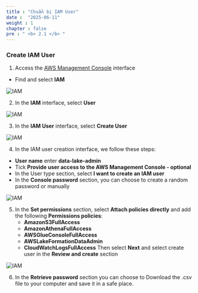 ```yaml
---
title : "Chuẩn bị IAM User"
date :  "2025-06-11"
weight : 1 
chapter : false
pre : " <b> 2.1 </b> "
---
```


### Create IAM User
1. Access the [AWS Management Console](https://console.aws.amazon.com) interface
- Find and select **IAM**

![IAM](/Data-Lake-Workshop/images/2.prerequisite/0001-createiam.png)

2. In the **IAM** interface, select **User**

![IAM](/Data-Lake-Workshop/images/2.prerequisite/0002-createiam.png)

3. In the **IAM User** interface, select **Create User**

![IAM](/Data-Lake-Workshop/images/2.prerequisite/0003-createiamuser.png)

4. In the IAM user creation interface, we follow these steps:

- **User name** enter **data-lake-admin**
- Tick **Provide user access to the AWS Management Console - optional**
- In the User type section, select **I want to create an IAM user**
- In the **Console password** section, you can choose to create a random password or manually

![IAM](/Data-Lake-Workshop/images/2.prerequisite/0004-createiamuser.png)

5. In the **Set permissions** section, select **Attach policies directly** and add the following **Permissions policies**:
    - **AmazonS3FullAccess**
    - **AmazonAthenaFullAccess**
    - **AWSGlueConsoleFullAccess**
    - **AWSLakeFormationDataAdmin**
    - **CloudWatchLogsFullAccess**
Then select **Next** and select create user in the **Review and create** section

![IAM](/Data-Lake-Workshop/images/2.prerequisite/0005-createiamuser.png)

6. In the **Retrieve password** section you can choose to Download the .csv file to your computer and save it in a safe place.